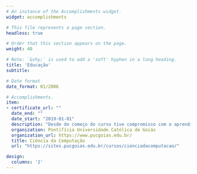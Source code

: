 ```yaml
---
# An instance of the Accomplishments widget.
widget: accomplishments

# This file represents a page section.
headless: true

# Order that this section appears on the page.
weight: 40

# Note: `&shy;` is used to add a 'soft' hyphen in a long heading.
title: 'Educação'
subtitle:

# Date format
date_format: 01/2006

# Accomplishments.
item:
- certificate_url: ""
  date_end: ""
  date_start: "2019-01-01"
  description: "Desde do começo do curso tive compromisso com o aprendizado, buscando conhecer e aprofundar nos fundamentos computacionais, me dediquei a cada matéria e dei o meu melhor em todas as circunstâncias. Participei de maratonas de programação, orientações de disciplinas e pesquisas científicas com professores e colegas."
  organization: Pontifícia Universidade Católica de Goiás
  organization_url: https://www.pucgoias.edu.br/
  title: Ciência da Computação
  url: "https://sites.pucgoias.edu.br/cursos/cienciadacomputacao/"

design:
  columns: '2' 
---
```

